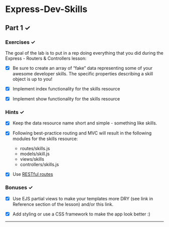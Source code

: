# Express-Dev-Skills

## Part 1 &check;

### Exercises &check;
The goal of the lab is to put in a rep doing everything that you did during the Express - Routers & Controllers lesson:

- [X] Be sure to create an array of “fake” data representing some of your awesome developer skills. The specific properties describing a skill object is up to you!

- [X] Implement index functionality for the skills resource

- [X] Implement show functionality for the skills resource

### Hints &check;
- [X] Keep the data resource name short and simple - something like skills.

- [X] Following best-practice routing and MVC will result in the following modules for the skills resource:
    - routes/skills.js
    - models/skill.js
    - views/skills
    - controllers/skills.js
- [X] Use [RESTful routes](https://gist.github.com/jim-clark/17908763db7bd3c403e6)

### Bonuses &check;
- [X] Use EJS partial views to make your templates more DRY (see link in Reference section of the lesson) and/or this link.

- [X] Add styling or use a CSS framework to make the app look better :)

---
